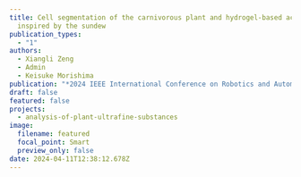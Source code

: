 ```yaml
---
title: Cell segmentation of the carnivorous plant and hydrogel-based actuator
  inspired by the sundew
publication_types:
  - "1"
authors:
  - Xiangli Zeng
  - Admin
  - Keisuke Morishima
publication: "*2024 IEEE International Conference on Robotics and Automation (ICRA)*"
draft: false
featured: false
projects:
  - analysis-of-plant-ultrafine-substances
image:
  filename: featured
  focal_point: Smart
  preview_only: false
date: 2024-04-11T12:38:12.678Z
---
```


